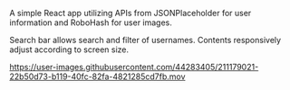 A simple React app utilizing APIs from JSONPlaceholder for user information and RoboHash for user images. 

Search bar allows search and filter of usernames. Contents responsively adjust according to screen size.




https://user-images.githubusercontent.com/44283405/211179021-22b50d73-b119-40fc-82fa-4821285cd7fb.mov



